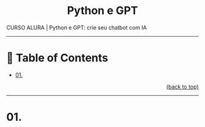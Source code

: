 <div name="top-readme" align=center>
  <h1>Python e GPT</h1>
</div>

CURSO ALURA | Python e GPT: crie seu chatbot com IA

---

# 📌 Table of Contents

- [01.]()

<p align="right"><a href="#top-readme">(back to top)</a></p>

---

# 01. 